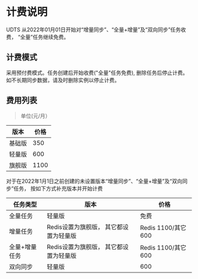 # 计费说明

UDTS 从2022年01月01日开始对“增量同步”、“全量+增量”及“双向同步”任务收费， “全量”任务继续免费。  

## 计费模式

采用预付费模式。任务创建后开始收费("全量"任务免费), 删除任务后停止计费。如不长期同步数据，请及时删除实例以停止计费。

## 费用列表

> 单位(元/月）

| 版本  | 价格 | 
| ------- | ----  | 
| 基础版   | 350   | 
| 轻量版   | 600   | 
| 旗舰版   | 1100  | 

对于在2022年1月1日之前创建的未设置版本“增量同步”、“全量+增量”及“双向同步”任务， 按如下方式补充版本并开始计费

| 任务类型  | 版本  | 价格 | 
| -------  | ------- | ----  | 
| 全量任务  | 轻量版   | 免费   | 
| 增量任务  | Redis设置为旗舰版， 其它都设置为轻量版   | Redis 1100/其它 600   | 
| 全量+增量任务 | Redis设置为旗舰版， 其它都设置为轻量版 | Redis 1100/其它 600 | 
| 双向同步 | 轻量版   | 600  | 
